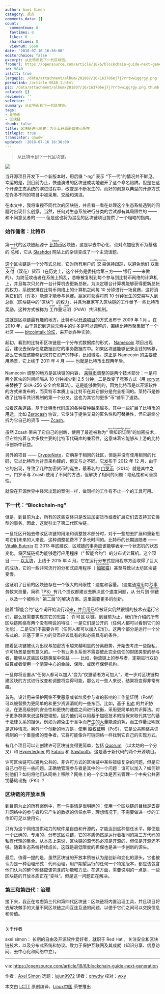 ```yaml
---
author: Axel Simon
category: 观点
comments_data: []
count:
  commentnum: 0
  favtimes: 0
  likes: 0
  sharetimes: 0
  viewnum: 5660
date: '2018-07-16 16:36:00'
editorchoice: false
excerpt: 从比特币到下一代区块链。
fromurl: https://opensource.com/article/18/6/blockchain-guide-next-generation
id: 9840
islctt: true
largepic: /data/attachment/album/201807/16/163706ej7j7rrtww1ggrgy.png
permalink: /article-9840-1.html
pic: /data/attachment/album/201807/16/163706ej7j7rrtww1ggrgy.png.thumb.jpg
related: []
reviewer: ''
selector: ''
summary: 从比特币到下一代区块链。
tags:
- 比特币
- 区块链
thumb: false
title: 区块链进化简史：为什么开源是其核心所在
titlepic: true
translator: qhwdw
updated: '2018-07-16 16:36:00'
---
```



> 
> 从比特币到下一代区块链。
> 
> 
> 


![](/data/attachment/album/201807/16/163706ej7j7rrtww1ggrgy.png)


当开源项目开发下一个新版本时，用后缀 “-ng” 表示 “下一代”的情况并不鲜见。幸运的是，到目前为止，快速演进的区块链成功地避开了这个命名陷阱。但是在这个开源生态系统的演进过程中，改变是不断发生的，而好的创意以典型的开源方式在许多不同的项目中被采用、交融和演进。


在本文中，我将审视不同代次的区块链，并且看一看在处理这个生态系统遇到的问题时出现什么创意。当然，任何对生态系统进行分类的尝试都有其局限性的 —— 和不同意见者的 —— 但是这也将为混乱的区块链项目提供了一个粗略的指南。


### 始作俑者：比特币


第一代的区块链起源于 <ruby> <a href="https://bitcoin.org">  比特币 </a> <rt>  Bitcoin </rt></ruby> 区块链，这是以去中心化、点对点加密货币为基础的<ruby> 总帐 <rt>  ledger </rt></ruby>，它从 [Slashdot](https://slashdot.org/) 网站上的杂谈变成了一个主流话题。


这个区块链是一个分布式总帐，它对所有用户的<ruby> 交易 <rt>  transaction </rt></ruby>保持跟踪，以避免他们<ruby> 双重支付 <rt>  double-spending </rt></ruby>（双花）货币（在历史上，这个任务是委托给第三方—— 银行 ——来做的）。为防范攻击者在系统上捣乱，总帐被复制到每个参与到比特币网络的计算机上，并且每次只允许一台计算机去更新总帐。为决定哪台计算机能够获得更新总帐的权力，系统安排在比特币网络上的计算机之间每 10 分钟进行一场竞赛，这将消耗它们的（许多）能源才能参与竞赛。赢家将获得将前 10 分钟发生的交易写入到总帐（区块链中的“区块”）的权力，并且为赢家写入区块链的工作给予一些比特币奖励。这种方式被称为<ruby> 工作量证明 <rt>  proof of work </rt></ruby>（PoW）共识机制。


这就是区块链最有趣的地方。比特币以[开源项目](https://github.com/bitcoin/bitcoin)的方式发布于 2009 年 1 月 。在 2010 年，由于意识到这些元素中的许多是可以调整的，围绕比特币聚集起了一个社区 —— [bitcointalk 论坛](https://bitcointalk.org/)，来开始各种实验。


起初，看到的比特币区块链是一个分布式数据库的形式， [Namecoin](https://www.namecoin.org/) 项目出现后，建议去保存任意数据到它的事务数据库中。如果区块链能够记录金钱的转移，那么它也应该能够记录其它资产的转移，比如域名。这正是 Namecoin 的主要使用场景，它上线于 2011 年 4 月 —— 也就是比特币出现两年后。


Namecoin 调整的地方是区块链的内容，<ruby> <a href="https://litecoin.org/">  莱特币 </a> <rt>  Litecoin </rt></ruby> 调整的是两个技术部分：一是将两个区块的时间间隔从 10 分钟减少到 2.5 分钟，二是改变了竞赛方式（用 [scrypt](https://en.wikipedia.org/wiki/Scrypt) 来替换了 SHA-256 安全哈希算法）。这是能够做到的，因为比特币是以开源软件的方式来发布的，而莱特币本质上与比特币在其它部分是完全相同的。莱特币是修改了比特币共识机制的第一个分叉，这也为其它的更多“币”铺平了道路。


沿着这条道路，基于比特币代码库的各种变种越来越多。其中一些扩展了比特币的用途，比如 [Zerocash](http://zerocash-project.org/index) 协议，它专注于提供交易的匿名性和可替换性，但它最终分拆为它自己的货币 —— [Zcash](https://z.cash)。


虽然 Zcash 带来了它自己的创新，使用了最近被称为“<ruby> 零知识证明 <rt>  zero-knowledge proof </rt></ruby>”的加密技术，但它维持着与大多数主要的比特币代码库的兼容性，这意味着它能够从上游的比特币创新中获益。


另外的项目 —— [CryptoNote](https://cryptonote.org/)，它萌芽于相同的社区，但是并没有使用相同的代码，它以比特币为背景来构建的，但又与之不同。它发布于 2012 年 12 月，由于它的出现，导致了几种加密货币的诞生，最著名的 <ruby> <a href="https://en.wikipedia.org/wiki/Monero_(cryptocurrency)">  门罗币 </a> <rt>  Monero </rt></ruby> （2014）就是其中之一。门罗币与 Zcash 使用了不同的方法，但解决了相同的问题：隐私性和可替换性。


就像在开源世界中经常出现的案例一样，做同样的工作有不止一个的工具可用。


### 下一代：“Blockchain-ng”


但是，到目前为止，所有的这些变体只是改进加密货币或者扩展它们去支持其它类型的事务。因此，这就引出了第二代区块链。


一旦社区开始去修改区块链的用法和调整技术部分时，对于一些想去扩展和重新思考它们未来的人来说，这种调整花费不了多长时间的。比特币的长期追随者 —— [Vitalik Buterin](https://en.wikipedia.org/wiki/Vitalik_Buterin) 在 2013 年底建议，区域链的事务应该能够表示一个状态机的状态变化，将区域链视为能够运行应用程序（“<ruby> 智能合约 <rt>  smart contract </rt></ruby>”）的分布式计算机。这个项目 —— <ruby> <a href="https://ethereum.org">  以太坊 </a> <rt>  Ethereum </rt></ruby>，上线于 2015 年 4 月。它在运行分布式应用程序方面取得了巨大的成功，它的一些非常流行的分布式应用程序（<ruby> <a href="http://cryptokitties.co/">  加密猫 </a> <rt>  CryptoKitties </rt></ruby>）甚至导致以太坊区块链变慢。


这证明了目前的区块链存在一个很大的局限性：速度和容量。（速度通常用每秒事务数来测量，简称 TPS）有几个提议都建议去解决这个速度问题，从<ruby> 分片 <rt>  sharding </rt></ruby>到<ruby> 侧链 <rt>  sidechain </rt></ruby>，以及一个被称为“<ruby> 第二层 <rt>  second-layer </rt></ruby>”的解决方案。这里需要更多的创新。


随着“智能合约”这个词开始流行起来，并且用已经被证实仍然很慢的技术去运行它们，那么就需要实现其它的思路：<ruby> 许可区块链 <rt>  Permissioned blockchain </rt></ruby>。到目前为止，我们所介绍的所有区块链网络有两个没有明说的特征：一是它们是公开的（任何人都可以看到它们的功能），二是它们不需要许可（任何人都可以加入它们）。这两个部分是运行一个分布式的、非基于第三方的货币应该具有的和必需具有的条件。


随着区块链被认为出现与加密货币越来越明显的分离趋势，开始去考虑一些隐私、许可场景是很有意义的。一个有业务关系但不需要彼此完全信任的财团类型的参与者，能够从这些区块链类型中获益 —— 比如，物流链上的参与者，定期进行双边结算或者使用一个清算中心的金融、保险、或医疗保健机构。


一旦你将设置从“任何人都可以加入”变为“仅邀请者方可加入”，进一步对区块链构建区块的方式进行改变和调整将变得可能，那么对一些人来说，结果将变得非常有趣。


首先，设计用来保护网络不受恶意或者垃圾参与者的影响的工作量证明（PoW）可以被替换为更简单的和更少资源消耗的一些东西，比如，基于 [Raft](https://en.wikipedia.org/wiki/Raft_(computer_science)) 的共识协议。在更高级别的安全性和更快的速度之间进行权衡，采用更简单的共识算法。对于更多群体来说这样更理想，因为他们可以用基于加密技术的担保来取代其它的基于法律关系的担保，例如为避免由于竞争而产生的大量能源消耗，而工作量证明就是这种情况。另外一个创新的地方是，使用 <ruby> <a href="https://www.investopedia.com/terms/p/proof-stake-pos.asp">  股权证明 </a> <rt>  Proof of Stake </rt></ruby>（PoS），它是公共网络共识机制的一个重量级的竞争者。它将可能像许可链网络一样找到它自己的实现方式。


有几个项目可以让创建许可区块链变得更简单，包括 [Quorum](https://www.jpmorgan.com/global/Quorum) （以太坊的一个分叉）和 [Hyperledger](https://hyperledger.org/) 的 [Fabric](https://www.hyperledger.org/projects/fabric) 和 [Sawtooth](https://www.hyperledger.org/projects/sawtooth)，这是基于新代码的两个开源项目。


许可区块链可以避免公共的、非许可方式的区块链中某些错综复杂的问题，但是它自己也存在一些问题。正确地管理参与者是其中的一个问题：谁可以加入？如何辨别他们？如何将他们从网络上移除？网络上的一个实体是否去管理一个中央公共密钥基础设施（PKI）?


### 区块链的开放本质


到目前为止的所有案例中，有一件事情是很明确的：使用一个区块链的目标是去提升网络中的参与者和它产生的数据的信任水平，理想情况下，不需要做进一步的工作即可足以使用它。


只有为这个网络提供动力的软件是自由和开源的，才能达到这种信任水平。即便是一个正确的、专用的、分布式区块链，它的本质仍然是运行着相同的第三方代码的私有代理的集合。从本质上来说，区块链的源代码必须是开源的，但仅是开源还不够。随着生态系统持续成长，这既是最低限度的担保也是进一步创新的源头。


最后，值得一提的是，虽然区块链的开放本质被认为是创新和变化的源头，它也被认为是一种治理形式：代码治理，用户期望运行的任何一个特定版本，都应该包含他们认为的整个网络应该包含的功能和方法。在这方面，需要说明的一点是，一些区块链的开放本质正在“变味”。但是这一问题正在解决。


### 第三和第四代：治理


接下来，我正在考虑第三代和第四代区块链：区块链将内置治理工具，并且项目将去解决棘手的大量不同区块链之间互连互通的问题，以便于它们之间可以交换信息和价值。




---


关于作者


axel simon： 长期的自由及开源软件爱好者，就职于 Red Hat ，关注安全和区块链技术，以及分布式系统和协议。致力于保护互联网及其成就（知识分享、信息访问、去中心化和网络中立）。




---


via: <https://opensource.com/article/18/6/blockchain-guide-next-generation>


作者：[Axel Simon](https://opensource.com/users/axel) 选题：[lujun9972](https://github.com/lujun9972) 译者：[qhwdw](https://github.com/qhwdw) 校对：[wxy](https://github.com/wxy)


本文由 [LCTT](https://github.com/LCTT/TranslateProject) 原创编译，[Linux中国](https://linux.cn/) 荣誉推出